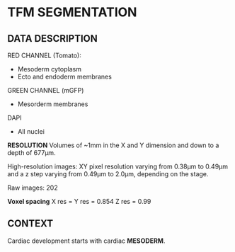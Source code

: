 # TFM SEGMENTATION


## DATA DESCRIPTION

RED CHANNEL (Tomato): 
  - Mesoderm cytoplasm 
  - Ecto and endoderm membranes

GREEN CHANNEL (mGFP)
  - Mesorderm membranes

DAPI
  - All nuclei 


**RESOLUTION**
Volumes of ~1mm in the X and Y dimension and down to a depth of 677µm.

High-resolution images:  XY pixel resolution varying from 0.38µm to 0.49µm and a z step varying from 0.49µm to 2.0µm, depending on the stage.

Raw images: 202

**Voxel spacing**
X res = Y res = 0.854
Z res = 0.99



## CONTEXT

Cardiac development starts with cardiac **MESODERM**. 

